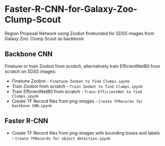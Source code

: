 # Faster-R-CNN-for-Galaxy-Zoo-Clump-Scout
Region Proposal Network using Zoobot finetunded for SDSS images from Galaxy Zoo: Clump Scout as backbone
## Backbone CNN
Finetune or train Zoobot from scratch, alternatively train EfficientNetB0 from scratch on SDSS images:
* Finetune Zoobot - `Finetune Zoobot to find Clumps.ipynb`
* Train Zoobot from scratch - `Train Zoobot to find Clumps.ipynb`
* Train EfficientNetB0 from scratch - `Train EfficientNet to find Clumps.ipynb`
* Create TF Record files from png-images - `Create TFRecords for backbone CNN.ipynb`
## Faster R-CNN
* Create TF Record files from png-images with bounding boxes and labels - `Create TFRecords for object detection.ipynb`
